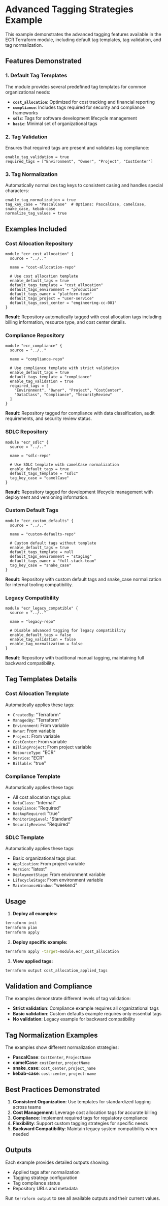 # Advanced Tagging Strategies Example

This example demonstrates the advanced tagging features available in the ECR Terraform module, including default tag templates, tag validation, and tag normalization.

## Features Demonstrated

### 1. Default Tag Templates

The module provides several predefined tag templates for common organizational needs:

- **`cost_allocation`**: Optimized for cost tracking and financial reporting
- **`compliance`**: Includes tags required for security and compliance frameworks
- **`sdlc`**: Tags for software development lifecycle management  
- **`basic`**: Minimal set of organizational tags

### 2. Tag Validation

Ensures that required tags are present and validates tag compliance:

```hcl
enable_tag_validation = true
required_tags = ["Environment", "Owner", "Project", "CostCenter"]
```

### 3. Tag Normalization

Automatically normalizes tag keys to consistent casing and handles special characters:

```hcl
enable_tag_normalization = true
tag_key_case = "PascalCase"  # Options: PascalCase, camelCase, snake_case, kebab-case
normalize_tag_values = true
```

## Examples Included

### Cost Allocation Repository

```hcl
module "ecr_cost_allocation" {
  source = "../.."
  
  name = "cost-allocation-repo"
  
  # Use cost allocation template
  enable_default_tags = true
  default_tags_template = "cost_allocation"
  default_tags_environment = "production"
  default_tags_owner = "platform-team"
  default_tags_project = "user-service"
  default_tags_cost_center = "engineering-cc-001"
}
```

**Result**: Repository automatically tagged with cost allocation tags including billing information, resource type, and cost center details.

### Compliance Repository

```hcl
module "ecr_compliance" {
  source = "../.."
  
  name = "compliance-repo"
  
  # Use compliance template with strict validation
  enable_default_tags = true
  default_tags_template = "compliance"
  enable_tag_validation = true
  required_tags = [
    "Environment", "Owner", "Project", "CostCenter",
    "DataClass", "Compliance", "SecurityReview"
  ]
}
```

**Result**: Repository tagged for compliance with data classification, audit requirements, and security review status.

### SDLC Repository

```hcl
module "ecr_sdlc" {
  source = "../.."
  
  name = "sdlc-repo"
  
  # Use SDLC template with camelCase normalization
  enable_default_tags = true
  default_tags_template = "sdlc"
  tag_key_case = "camelCase"
}
```

**Result**: Repository tagged for development lifecycle management with deployment and versioning information.

### Custom Default Tags

```hcl
module "ecr_custom_defaults" {
  source = "../.."
  
  name = "custom-defaults-repo"
  
  # Custom default tags without template
  enable_default_tags = true
  default_tags_template = null
  default_tags_environment = "staging"
  default_tags_owner = "full-stack-team"
  tag_key_case = "snake_case"
}
```

**Result**: Repository with custom default tags and snake_case normalization for internal tooling compatibility.

### Legacy Compatibility

```hcl
module "ecr_legacy_compatible" {
  source = "../.."
  
  name = "legacy-repo"
  
  # Disable advanced tagging for legacy compatibility
  enable_default_tags = false
  enable_tag_validation = false
  enable_tag_normalization = false
}
```

**Result**: Repository with traditional manual tagging, maintaining full backward compatibility.

## Tag Templates Details

### Cost Allocation Template

Automatically applies these tags:
- `CreatedBy`: "Terraform"
- `ManagedBy`: "Terraform"
- `Environment`: From variable
- `Owner`: From variable
- `Project`: From variable
- `CostCenter`: From variable
- `BillingProject`: From project variable
- `ResourceType`: "ECR"
- `Service`: "ECR"
- `Billable`: "true"

### Compliance Template

Automatically applies these tags:
- All cost allocation tags plus:
- `DataClass`: "Internal"
- `Compliance`: "Required"
- `BackupRequired`: "true"
- `MonitoringLevel`: "Standard"
- `SecurityReview`: "Required"

### SDLC Template

Automatically applies these tags:
- Basic organizational tags plus:
- `Application`: From project variable
- `Version`: "latest"
- `DeploymentStage`: From environment variable
- `LifecycleStage`: From environment variable
- `MaintenanceWindow`: "weekend"

## Usage

1. **Deploy all examples:**
```bash
terraform init
terraform plan
terraform apply
```

2. **Deploy specific example:**
```bash
terraform apply -target=module.ecr_cost_allocation
```

3. **View applied tags:**
```bash
terraform output cost_allocation_applied_tags
```

## Validation and Compliance

The examples demonstrate different levels of tag validation:

- **Strict validation**: Compliance example requires all organizational tags
- **Basic validation**: Custom defaults example requires only essential tags  
- **No validation**: Legacy example for backward compatibility

## Tag Normalization Examples

The examples show different normalization strategies:

- **PascalCase**: `CostCenter`, `ProjectName`
- **camelCase**: `costCenter`, `projectName`
- **snake_case**: `cost_center`, `project_name`
- **kebab-case**: `cost-center`, `project-name`

## Best Practices Demonstrated

1. **Consistent Organization**: Use templates for standardized tagging across teams
2. **Cost Management**: Leverage cost allocation tags for accurate billing
3. **Compliance**: Implement required tags for regulatory compliance
4. **Flexibility**: Support custom tagging strategies for specific needs
5. **Backward Compatibility**: Maintain legacy system compatibility when needed

## Outputs

Each example provides detailed outputs showing:
- Applied tags after normalization
- Tagging strategy configuration
- Tag compliance status
- Repository URLs and metadata

Run `terraform output` to see all available outputs and their current values.